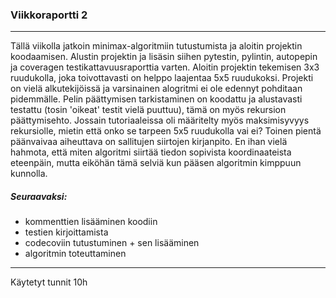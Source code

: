 ### Viikkoraportti 2

---

Tällä viikolla jatkoin minimax-algoritmiin tutustumista ja aloitin projektin koodaamisen. Alustin projektin ja lisäsin siihen pytestin, pylintin, autopepin ja coveragen testikattavuusraporttia varten. Aloitin projektin tekemisen 3x3 ruudukolla, joka toivottavasti on helppo laajentaa 5x5 ruudukoksi. Projekti on vielä alkutekijöissä ja  varsinainen alogritmi ei ole edennyt pohditaan pidemmälle. Pelin päättymisen tarkistaminen on koodattu ja alustavasti testattu (tosin 'oikeat' testit vielä puuttuu), tämä on myös rekursion päättymisehto. Jossain tutoriaaleissa oli määritelty myös maksimisyvyys rekursiolle, mietin että onko se tarpeen 5x5 ruudukolla vai ei? Toinen pientä päänvaivaa aiheuttava on sallitujen siirtojen kirjanpito. En ihan vielä hahmota, että miten algoritmi siirtää tiedon sopivista koordinaateista eteenpäin, mutta eiköhän tämä selviä kun pääsen algoritmin kimppuun kunnolla.

##### Seuraavaksi:

* kommenttien lisääminen koodiin
* testien kirjoittamista
* codecoviin tutustuminen + sen lisääminen
* algoritmin toteuttaminen

---

Käytetyt tunnit 10h
